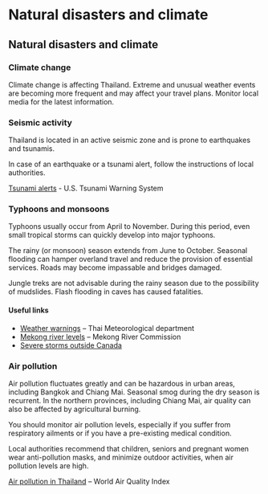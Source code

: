 # Natural disasters and climate

## Natural disasters and climate

### Climate change

Climate change is affecting Thailand. Extreme and unusual weather events are becoming more frequent and may affect your travel plans. Monitor local media for the latest information.

### Seismic activity

Thailand is located in an active seismic zone and is prone to earthquakes and tsunamis.

In case of an earthquake or a tsunami alert, follow the instructions of local authorities.

[Tsunami alerts](https://www.tsunami.gov/) - U.S. Tsunami Warning System

### Typhoons and monsoons

Typhoons usually occur from April to November. During this period, even small tropical storms can quickly develop into major typhoons.

The rainy (or monsoon) season extends from June to October. Seasonal flooding can hamper overland travel and reduce the provision of essential services. Roads may become impassable and bridges damaged.

Jungle treks are not advisable during the rainy season due to the possibility of mudslides. Flash flooding in caves has caused fatalities.

#### Useful links

* [Weather warnings](https://www.tmd.go.th/en/) – Thai Meteorological department
* [Mekong river levels](https://www.mrcmekong.org/) – Mekong River Commission
* [Severe storms outside Canada](https://travel.gc.ca/travelling/health-safety/hurricanes-typhoons-cyclones-monsoons)

### Air pollution

Air pollution fluctuates greatly and can be hazardous in urban areas, including Bangkok and Chiang Mai. Seasonal smog during the dry season is recurrent. In the northern provinces, including Chiang Mai, air quality can also be affected by agricultural burning.

You should monitor air pollution levels, especially if you suffer from respiratory ailments or if you have a pre-existing medical condition.

Local authorities recommend that children, seniors and pregnant women wear anti-pollution masks, and minimize outdoor activities, when air pollution levels are high.

[Air pollution in Thailand](https://aqicn.org/city/bangkok) – World Air Quality Index